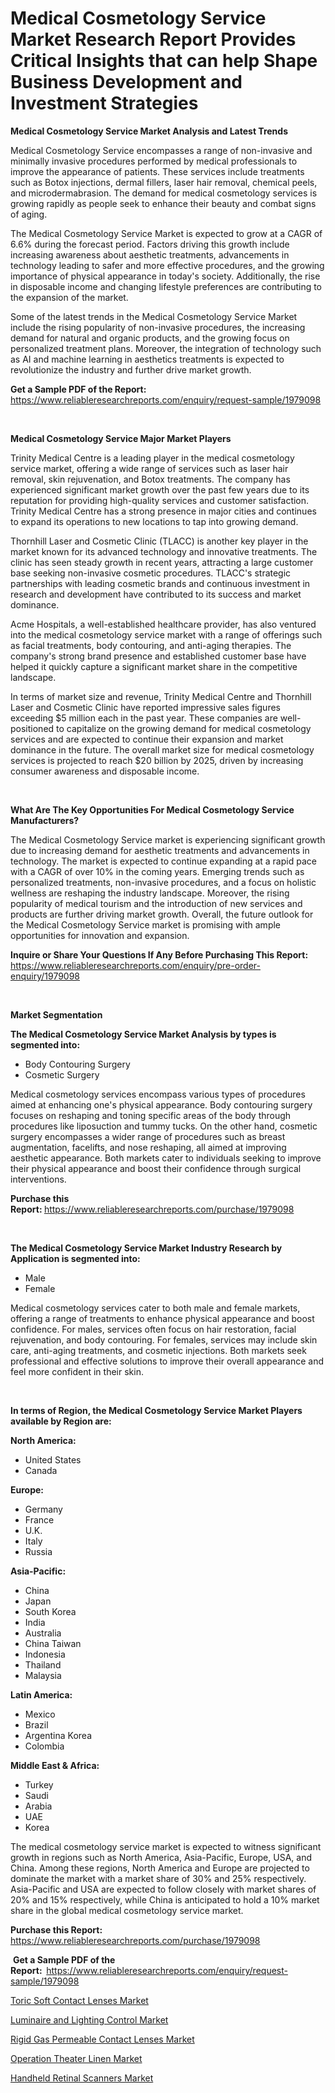 <p><h1>Medical Cosmetology Service Market Research Report Provides Critical Insights that can help Shape Business Development and Investment Strategies</h1></p><p><strong>Medical Cosmetology Service Market Analysis and Latest Trends</strong></p>
<p><p>Medical Cosmetology Service encompasses a range of non-invasive and minimally invasive procedures performed by medical professionals to improve the appearance of patients. These services include treatments such as Botox injections, dermal fillers, laser hair removal, chemical peels, and microdermabrasion. The demand for medical cosmetology services is growing rapidly as people seek to enhance their beauty and combat signs of aging.</p><p>The Medical Cosmetology Service Market is expected to grow at a CAGR of 6.6% during the forecast period. Factors driving this growth include increasing awareness about aesthetic treatments, advancements in technology leading to safer and more effective procedures, and the growing importance of physical appearance in today's society. Additionally, the rise in disposable income and changing lifestyle preferences are contributing to the expansion of the market.</p><p>Some of the latest trends in the Medical Cosmetology Service Market include the rising popularity of non-invasive procedures, the increasing demand for natural and organic products, and the growing focus on personalized treatment plans. Moreover, the integration of technology such as AI and machine learning in aesthetics treatments is expected to revolutionize the industry and further drive market growth.</p></p>
<p><strong>Get a Sample PDF of the Report:&nbsp;</strong> <a href="https://www.reliableresearchreports.com/enquiry/request-sample/1979098">https://www.reliableresearchreports.com/enquiry/request-sample/1979098</a></p>
<p>&nbsp;</p>
<p><strong>Medical Cosmetology Service Major Market Players</strong></p>
<p><p>Trinity Medical Centre is a leading player in the medical cosmetology service market, offering a wide range of services such as laser hair removal, skin rejuvenation, and Botox treatments. The company has experienced significant market growth over the past few years due to its reputation for providing high-quality services and customer satisfaction. Trinity Medical Centre has a strong presence in major cities and continues to expand its operations to new locations to tap into growing demand.</p><p>Thornhill Laser and Cosmetic Clinic (TLACC) is another key player in the market known for its advanced technology and innovative treatments. The clinic has seen steady growth in recent years, attracting a large customer base seeking non-invasive cosmetic procedures. TLACC's strategic partnerships with leading cosmetic brands and continuous investment in research and development have contributed to its success and market dominance.</p><p>Acme Hospitals, a well-established healthcare provider, has also ventured into the medical cosmetology service market with a range of offerings such as facial treatments, body contouring, and anti-aging therapies. The company's strong brand presence and established customer base have helped it quickly capture a significant market share in the competitive landscape.</p><p>In terms of market size and revenue, Trinity Medical Centre and Thornhill Laser and Cosmetic Clinic have reported impressive sales figures exceeding $5 million each in the past year. These companies are well-positioned to capitalize on the growing demand for medical cosmetology services and are expected to continue their expansion and market dominance in the future. The overall market size for medical cosmetology services is projected to reach $20 billion by 2025, driven by increasing consumer awareness and disposable income.</p></p>
<p>&nbsp;</p>
<p><strong>What Are The Key Opportunities For Medical Cosmetology Service Manufacturers?</strong></p>
<p><p>The Medical Cosmetology Service market is experiencing significant growth due to increasing demand for aesthetic treatments and advancements in technology. The market is expected to continue expanding at a rapid pace with a CAGR of over 10% in the coming years. Emerging trends such as personalized treatments, non-invasive procedures, and a focus on holistic wellness are reshaping the industry landscape. Moreover, the rising popularity of medical tourism and the introduction of new services and products are further driving market growth. Overall, the future outlook for the Medical Cosmetology Service market is promising with ample opportunities for innovation and expansion.</p></p>
<p><strong>Inquire or Share Your Questions If Any Before Purchasing This Report:</strong> <a href="https://www.reliableresearchreports.com/enquiry/pre-order-enquiry/1979098">https://www.reliableresearchreports.com/enquiry/pre-order-enquiry/1979098</a></p>
<p>&nbsp;</p>
<p><strong>Market Segmentation</strong></p>
<p><strong>The Medical Cosmetology Service Market Analysis by types is segmented into:</strong></p>
<p><ul><li>Body Contouring Surgery</li><li>Cosmetic Surgery</li></ul></p>
<p><p>Medical cosmetology services encompass various types of procedures aimed at enhancing one's physical appearance. Body contouring surgery focuses on reshaping and toning specific areas of the body through procedures like liposuction and tummy tucks. On the other hand, cosmetic surgery encompasses a wider range of procedures such as breast augmentation, facelifts, and nose reshaping, all aimed at improving aesthetic appearance. Both markets cater to individuals seeking to improve their physical appearance and boost their confidence through surgical interventions.</p></p>
<p><strong>Purchase this Report:&nbsp;</strong><a href="https://www.reliableresearchreports.com/purchase/1979098">https://www.reliableresearchreports.com/purchase/1979098</a></p>
<p>&nbsp;</p>
<p><strong>The Medical Cosmetology Service Market Industry Research by Application is segmented into:</strong></p>
<p><ul><li>Male</li><li>Female</li></ul></p>
<p><p>Medical cosmetology services cater to both male and female markets, offering a range of treatments to enhance physical appearance and boost confidence. For males, services often focus on hair restoration, facial rejuvenation, and body contouring. For females, services may include skin care, anti-aging treatments, and cosmetic injections. Both markets seek professional and effective solutions to improve their overall appearance and feel more confident in their skin.</p></p>
<p>&nbsp;</p>
<p><strong>In terms of Region, the Medical Cosmetology Service Market Players available by Region are:</strong></p>
<p>
    <p> <strong> North America: </strong>
        <ul>
            <li>United States</li>
            <li>Canada</li>
        </ul>
        </p> 
    <p> <strong> Europe: </strong>
        <ul>
            <li>Germany</li>
            <li>France</li>
            <li>U.K.</li>
            <li>Italy</li>
            <li>Russia</li>
        </ul>
        </p> 
    <p> <strong> Asia-Pacific: </strong>
        <ul>
            <li>China</li>
            <li>Japan</li>
            <li>South Korea</li>
            <li>India</li>
            <li>Australia</li>
            <li>China Taiwan</li>
            <li>Indonesia</li>
            <li>Thailand</li>
            <li>Malaysia</li>
        </ul>
        </p> 
    <p> <strong> Latin America: </strong>
        <ul>
            <li>Mexico</li>
            <li>Brazil</li>
            <li>Argentina Korea</li>
            <li>Colombia</li>
        </ul>
        </p> 
    <p> <strong> Middle East & Africa: </strong>
        <ul>
            <li>Turkey</li>
            <li>Saudi</li>
            <li>Arabia</li>
            <li>UAE</li>
            <li>Korea</li>
        </ul>
    </p>
    </p>
<p><p>The medical cosmetology service market is expected to witness significant growth in regions such as North America, Asia-Pacific, Europe, USA, and China. Among these regions, North America and Europe are projected to dominate the market with a market share of 30% and 25% respectively. Asia-Pacific and USA are expected to follow closely with market shares of 20% and 15% respectively, while China is anticipated to hold a 10% market share in the global medical cosmetology service market.</p></p>
<p><strong>Purchase this Report: </strong><a href="https://www.reliableresearchreports.com/purchase/1979098">https://www.reliableresearchreports.com/purchase/1979098</a></p>
<p>&nbsp;<strong>Get a Sample PDF of the Report:&nbsp;&nbsp;</strong><a href="https://www.reliableresearchreports.com/enquiry/request-sample/1979098">https://www.reliableresearchreports.com/enquiry/request-sample/1979098</a></p>
<p><strong></strong></p>
<p><p><a href="https://view.publitas.com/reportprime-1/toric-soft-contact-lenses-market-provides-detailed-segmentation-of-this-market-based-on-type-application-and-region-and-forecast-for-the-period-from-2024-2031/">Toric Soft Contact Lenses Market</a></p><p><a href="https://meowing-canidae-761.notion.site/Global-Luminaire-and-Lighting-Control-Market-by-Types-Applications-and-Major-Players-with-Regiona-aa1eef0a04904b9082e3c63dbe870e5c">Luminaire and Lighting Control Market</a></p><p><a href="https://view.publitas.com/reportprime-1/rigid-gas-permeable-contact-lenses-market-a-comprehensive-report-of-its-market-share-growth-trends-2024-2031/">Rigid Gas Permeable Contact Lenses Market</a></p><p><a href="https://military-diascia-e68.notion.site/Operation-Theater-Linen-Market-Furnish-Information-about-Market-Size-Market-Share-Market-Dynamics--a168a03104984b3f8b678427a2bc5e18">Operation Theater Linen Market</a></p><p><a href="https://sudsy-motorcycle-bbc.notion.site/Handheld-Retinal-Scanners-Market-Centers-on-Aspects-such-as-Market-Growth-Market-Share-Market-Oppo-8c1e715b198d4c4bb9ccdcab6b25b313">Handheld Retinal Scanners Market</a></p></p>
